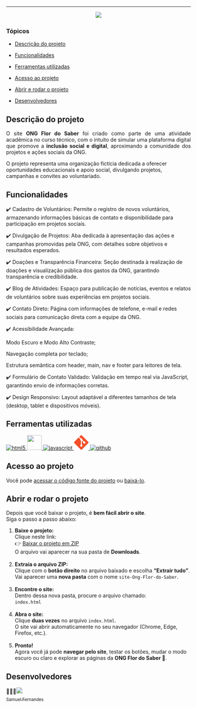 
<hr>

<p align="center">
   <img src="http://img.shields.io/static/v1?label=STATUS&message=EM%20DESENVOLVIMENTO&color=RED&style=for-the-badge" #vitrinedev/>
</p>

### Tópicos 

- [Descrição do projeto](#descrição-do-projeto)

- [Funcionalidades](#funcionalidades)

- [Ferramentas utilizadas](#ferramentas-utilizadas)

- [Acesso ao projeto](#acesso-ao-projeto)

- [Abrir e rodar o projeto](#abrir-e-rodar-o-projeto)

- [Desenvolvedores](#desenvolvedores)

## Descrição do projeto 

<p align="justify"> O site <strong>ONG Flor do Saber</strong> foi criado como parte de uma atividade acadêmica no curso técnico, com o intuito de simular uma plataforma digital que promove a <strong>inclusão social e digital</strong>, aproximando a comunidade dos projetos e ações sociais da ONG.

O projeto representa uma organização fictícia dedicada a oferecer oportunidades educacionais e apoio social, divulgando projetos, campanhas e convites ao voluntariado.

</p> <div align="center">

</div>

## Funcionalidades

:heavy_check_mark: Cadastro de Voluntários:
Permite o registro de novos voluntários, armazenando informações básicas de contato e disponibilidade para participação em projetos sociais.

:heavy_check_mark: Divulgação de Projetos:
Aba dedicada à apresentação das ações e campanhas promovidas pela ONG, com detalhes sobre objetivos e resultados esperados.

:heavy_check_mark: Doações e Transparência Financeira:
Seção destinada à realização de doações e visualização pública dos gastos da ONG, garantindo transparência e credibilidade.

:heavy_check_mark: Blog de Atividades:
Espaço para publicação de notícias, eventos e relatos de voluntários sobre suas experiências em projetos sociais.

:heavy_check_mark: Contato Direto:
Página com informações de telefone, e-mail e redes sociais para comunicação direta com a equipe da ONG.

:heavy_check_mark: Acessibilidade Avançada:

Modo Escuro e Modo Alto Contraste;

Navegação completa por teclado;

Estrutura semântica com header, main, nav e footer para leitores de tela.

:heavy_check_mark: Formulário de Contato Validado:
Validação em tempo real via JavaScript, garantindo envio de informações corretas.

:heavy_check_mark: Design Responsivo:
Layout adaptável a diferentes tamanhos de tela (desktop, tablet e dispositivos móveis).



## Ferramentas utilizadas

<a href="https://developer.mozilla.org/pt-BR/docs/Web/HTML" target="_blank"> <img src="https://upload.wikimedia.org/wikipedia/commons/thumb/6/61/HTML5_logo_and_wordmark.svg/250px-HTML5_logo_and_wordmark.svg.png" alt="html5" width="40" height="40"/> </a>
<a href="https://developer.mozilla.org/pt-BR/docs/Web/CSS" target="_blank"> <img src="https://th.bing.com/th/id/OIP.tAvAD5lCtDJSjywplxd37QHaEo?w=281&h=180&c=7&r=0&o=7&pid=1.7&rm=3" width="40" height="40"/> </a>
<a href="https://developer.mozilla.org/pt-BR/docs/Web/JavaScript" target="_blank"> <img src="https://th.bing.com/th/id/ODF.w7IaAaWhPYmAcSNIT_w_KA?w=32&h=32&qlt=90&pcl=fffffa&o=6&pid=1.2" alt="javascript" width="40" height="40"/> </a>
<a href="https://git-scm.com/" target="_blank"> <img src="https://raw.githubusercontent.com/devicons/devicon/master/icons/git/git-original.svg" alt="git" width="40" height="40"/> </a>
<a href="https://github.com/" target="_blank"> <img src="https://th.bing.com/th/id/ODF.bYAvaN8MCaSZfP0o7q_Z_w?w=32&h=32&qlt=90&pcl=fffffa&o=6&pid=1.2" alt="github" width="40" height="40"/> </a>
###

## Acesso ao projeto

Você pode [acessar o código fonte do projeto](https://github.com/muka00/site-Ong-Flor-do-Saber.git) ou [baixá-lo](https://github.com/muka00/site-Ong-Flor-do-Saber.git/archive/refs/heads/main.zip).

## Abrir e rodar o projeto

<p>Depois que você baixar o projeto, é <strong>bem fácil abrir o site</strong>.<br>
Siga o passo a passo abaixo:</p>

<ol>
  <li><strong>Baixe o projeto:</strong><br>
    Clique neste link:<br>
    👉 <a href="https://github.com/muka00/site-Ong-Flor-do-Saber/archive/refs/heads/main.zip" target="_blank">Baixar o projeto em ZIP</a><br>
    O arquivo vai aparecer na sua pasta de <strong>Downloads</strong>.
  </li>
  <br>

  <li><strong>Extraia o arquivo ZIP:</strong><br>
    Clique com o <strong>botão direito</strong> no arquivo baixado e escolha <strong>“Extrair tudo”</strong>.<br>
    Vai aparecer uma <strong>nova pasta</strong> com o nome <code>site-Ong-Flor-do-Saber</code>.
  </li>
  <br>

  <li><strong>Encontre o site:</strong><br>
    Dentro dessa nova pasta, procure o arquivo chamado:<br>
    <code>index.html</code>
  </li>
  <br>

  <li><strong>Abra o site:</strong><br>
    Clique <strong>duas vezes</strong> no arquivo <code>index.html</code>.<br>
    O site vai abrir automaticamente no seu navegador (Chrome, Edge, Firefox, etc.).
  </li>
  <br>

  <li><strong>Pronto!</strong><br>
    Agora você já pode <strong>navegar pelo site</strong>, testar os botões, mudar o modo escuro ou claro e explorar as páginas da <strong>ONG Flor do Saber 🌻</strong>.
  </li>
</ol>

## Desenvolvedores

👨🏻‍💻[<img src="https://avatars.githubusercontent.com/u/212030742?v=4" width=115><br><sub>Samuel Fernandes</sub>](https://github.com/muka00) 
